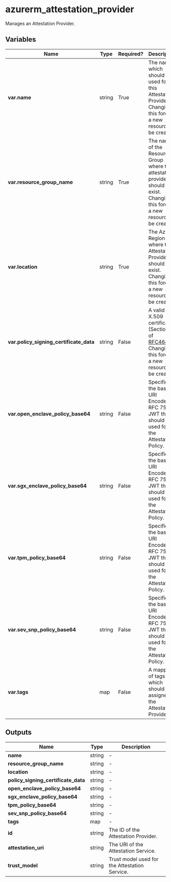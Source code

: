 # azurerm_attestation_provider

Manages an Attestation Provider.

## Variables

| Name | Type | Required? |  Description |
| ---- | ---- | --------- |  ----------- |
| **var.name** | string | True | The name which should be used for this Attestation Provider. Changing this forces a new resource to be created. | 
| **var.resource_group_name** | string | True | The name of the Resource Group where the attestation provider should exist. Changing this forces a new resource to be created. | 
| **var.location** | string | True | The Azure Region where the Attestation Provider should exist. Changing this forces a new resource to be created. | 
| **var.policy_signing_certificate_data** | string | False | A valid X.509 certificate (Section 4 of [RFC4648](https://tools.ietf.org/html/rfc4648)). Changing this forces a new resource to be created. | 
| **var.open_enclave_policy_base64** | string | False | Specifies the base64 URI Encoded RFC 7519 JWT that should be used for the Attestation Policy. | 
| **var.sgx_enclave_policy_base64** | string | False | Specifies the base64 URI Encoded RFC 7519 JWT that should be used for the Attestation Policy. | 
| **var.tpm_policy_base64** | string | False | Specifies the base64 URI Encoded RFC 7519 JWT that should be used for the Attestation Policy. | 
| **var.sev_snp_policy_base64** | string | False | Specifies the base64 URI Encoded RFC 7519 JWT that should be used for the Attestation Policy. | 
| **var.tags** | map | False | A mapping of tags which should be assigned to the Attestation Provider. | 



## Outputs

| Name | Type | Description |
| ---- | ---- | --------- | 
| **name** | string  | - | 
| **resource_group_name** | string  | - | 
| **location** | string  | - | 
| **policy_signing_certificate_data** | string  | - | 
| **open_enclave_policy_base64** | string  | - | 
| **sgx_enclave_policy_base64** | string  | - | 
| **tpm_policy_base64** | string  | - | 
| **sev_snp_policy_base64** | string  | - | 
| **tags** | map  | - | 
| **id** | string  | The ID of the Attestation Provider. | 
| **attestation_uri** | string  | The URI of the Attestation Service. | 
| **trust_model** | string  | Trust model used for the Attestation Service. | 